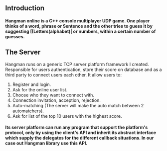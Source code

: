 
## Introduction
#### Hangman online is a C++ console multiplayer UDP game. One player thinks of a word, phrase or Sentence and the other tries to guess it by suggesting [[Letters(alphabet)| or numbers, within a certain number of guesses.
## The Server
Hangman runs on a generic TCP server platform framework I created. Responsible for users authentication, store their score on database and as a third party to connect users each other. 
It allow users to:
1. Register and login.
2. Ask for the online user list.
3. Choose who they want to connect with.
4. Connection invitation, acception, rejection.
5. Auto-matching (The server will make the auto match between 2 automatchers).
6. Ask for list of the top 10 users with the highest score.

#### Its server platform can run any program that support the platform's protocol, only by using the client's API and inherit its abstract interface which supply the delegates for the different callback situations. In our case out Hangman library use this API.
